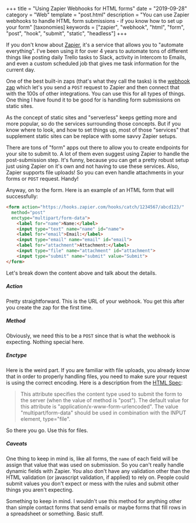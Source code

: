 +++
title = "Using Zapier Webhooks for HTML forms"
date = "2019-09-28"
category = "Web"
template = "post.html"
description = "You can use Zapier webhooks to handle HTML form submissions - if you know how to set up your form"
[taxonomies]
keywords = ["zapier", "webhook", "html", "form", "post", "hook", "submit", "static", "headless"]
+++

If you don't know about [Zapier](https://zapier.com/), it's a service that allows you to "automate everything". I've been using it for over 4 years to automate tons of different things like posting daily Trello tasks to Slack, activity in Intercom to Emails, and even a custom scheduled job that gives me task information for the current day.

One of the best built-in zaps (that's what they call the tasks) is the [webhook zap](https://zapier.com/app-directory/webhook/integrations) which let's you send a `POST` request to Zapier and then connect that with the 100s of other integrations. You can use this for all types of things. One thing I have found it to be good for is handling form submissions on static sites.

As the concept of static sites and "serverless" keeps getting more and more popular, so do the services surrounding those concepts. But if you know where to look, and how to set things up, most of those "services" that supplement static sites can be replace with some savvy Zapier setups.

There are tons of "form" apps out there to allow you to create endpoints for your site to submit to. A lot of them even suggest using Zapier to handle the post-submission step. It's funny, because you can get a pretty robust setup just using Zapier on it's own and not having to use these services. Also, Zapier supports file uploads! So you can even handle attachments in your forms or `POST` request. Handy!

Anyway, on to the form. Here is an example of an HTML form that will successfully:

```html
<form action="https://hooks.zapier.com/hooks/catch/1234567/abcd123/"
  method="post"
  enctype="multipart/form-data">
    <label for="name">Name:</label>
    <input type="text" name="name" id="name">
    <label for="email">Email:</label>
    <input type="email" name="email" id="email">
    <label for="attachment">Attachment:</label>
    <input type="file" name="attachment" id="attachment">
    <input type="submit" name="submit" value="Submit">
</form>
```

Let's break down the content above and talk about the details.

##### Action

Pretty straightforward. This is the URL of your webhook. You get this after you create the zap for the first time.

##### Method

Obviously, we need this to be a `POST` since that is what the webhook is expecting. Nothing special here.

##### Enctype

Here is the weird part. If you are familiar with file uploads, you already know that in order to properly handling files, you need to make sure your request is using the correct encoding. Here is a description from the [HTML Spec](https://www.w3.org/TR/1999/REC-html401-19991224/interact/forms.html#adef-enctype):

> This attribute specifies the content type used to submit the form to the server (when the value of method is "post"). The default value for this attribute is "application/x-www-form-urlencoded". The value "multipart/form-data" should be used in combination with the INPUT element, type="file".

So there you go. Use this for files.

##### Caveats

One thing to keep in mind is, like all forms, the `name` of each field will be assign that value that was used on submission. So you can't really handle dynamic fields with Zapier. You also don't have any validation other than the HTML validation (or javascript validation, if applied) to rely on. People could submit values you don't expect or mess with the rules and submit other things you aren't expecting.

Something to keep in mind. I wouldn't use this method for anything other than simple contact forms that send emails or maybe forms that fill rows in a spreadsheet or something. Basic stuff.
